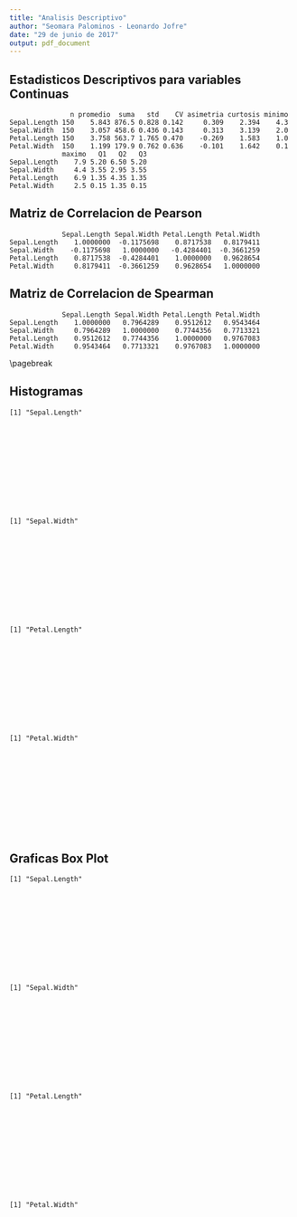 ```yaml
---
title: "Analisis Descriptivo"
author: "Seomara Palominos - Leonardo Jofre"
date: "29 de junio de 2017"
output: pdf_document
---
```

## Estadisticos Descriptivos para variables Continuas

```
               n promedio  suma   std    CV asimetria curtosis minimo
Sepal.Length 150    5.843 876.5 0.828 0.142     0.309    2.394    4.3
Sepal.Width  150    3.057 458.6 0.436 0.143     0.313    3.139    2.0
Petal.Length 150    3.758 563.7 1.765 0.470    -0.269    1.583    1.0
Petal.Width  150    1.199 179.9 0.762 0.636    -0.101    1.642    0.1
             maximo   Q1   Q2   Q3
Sepal.Length    7.9 5.20 6.50 5.20
Sepal.Width     4.4 3.55 2.95 3.55
Petal.Length    6.9 1.35 4.35 1.35
Petal.Width     2.5 0.15 1.35 0.15
```
## Matriz de Correlacion de Pearson 

```
             Sepal.Length Sepal.Width Petal.Length Petal.Width
Sepal.Length    1.0000000  -0.1175698    0.8717538   0.8179411
Sepal.Width    -0.1175698   1.0000000   -0.4284401  -0.3661259
Petal.Length    0.8717538  -0.4284401    1.0000000   0.9628654
Petal.Width     0.8179411  -0.3661259    0.9628654   1.0000000
```
## Matriz de Correlacion de Spearman

```
             Sepal.Length Sepal.Width Petal.Length Petal.Width
Sepal.Length    1.0000000   0.7964289    0.9512612   0.9543464
Sepal.Width     0.7964289   1.0000000    0.7744356   0.7713321
Petal.Length    0.9512612   0.7744356    1.0000000   0.9767083
Petal.Width     0.9543464   0.7713321    0.9767083   1.0000000
```
\pagebreak

## Histogramas 

```
[1] "Sepal.Length"
```

![](C:\Users\usuario\Desktop\mimi_files/figure-latex/unnamed-chunk-4-1.pdf)<!-- --> 

```
[1] "Sepal.Width"
```

![](C:\Users\usuario\Desktop\mimi_files/figure-latex/unnamed-chunk-4-2.pdf)<!-- --> 

```
[1] "Petal.Length"
```

![](C:\Users\usuario\Desktop\mimi_files/figure-latex/unnamed-chunk-4-3.pdf)<!-- --> 

```
[1] "Petal.Width"
```

![](C:\Users\usuario\Desktop\mimi_files/figure-latex/unnamed-chunk-4-4.pdf)<!-- --> 

## Graficas Box Plot 

```
[1] "Sepal.Length"
```

![](C:\Users\usuario\Desktop\mimi_files/figure-latex/unnamed-chunk-5-1.pdf)<!-- --> 

```
[1] "Sepal.Width"
```

![](C:\Users\usuario\Desktop\mimi_files/figure-latex/unnamed-chunk-5-2.pdf)<!-- --> 

```
[1] "Petal.Length"
```

![](C:\Users\usuario\Desktop\mimi_files/figure-latex/unnamed-chunk-5-3.pdf)<!-- --> 

```
[1] "Petal.Width"
```

![](C:\Users\usuario\Desktop\mimi_files/figure-latex/unnamed-chunk-5-4.pdf)<!-- --> 


